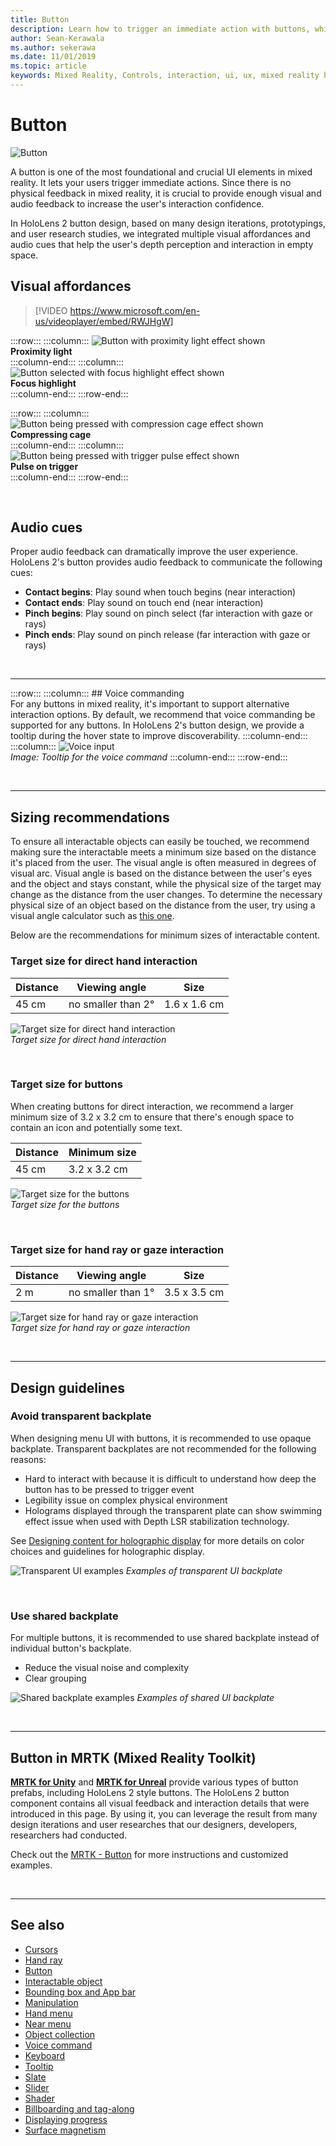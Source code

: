 ```yaml
---
title: Button
description: Learn how to trigger an immediate action with buttons, which is one of mixed reality's foundational components.
author: Sean-Kerawala
ms.author: sekerawa
ms.date: 11/01/2019
ms.topic: article
keywords: Mixed Reality, Controls, interaction, ui, ux, mixed reality headset, windows mixed reality headset, virtual reality headset, HoloLens, MRTK, Mixed Reality Toolkit, button
---
```


# Button

![Button](images/UX_Hero_Button.jpg)

A button is one of the most foundational and crucial UI elements in mixed reality. It lets your users trigger immediate actions. Since there is no physical feedback in mixed reality, it is crucial to provide enough visual and audio feedback to increase the user's interaction confidence. 

In HoloLens 2 button design, based on many design iterations, prototypings, and user research studies, we integrated multiple visual affordances and audio cues that help the user's depth perception and interaction in empty space. 

## Visual affordances

>[!VIDEO https://www.microsoft.com/en-us/videoplayer/embed/RWJHgW]


:::row:::
    :::column:::
       ![Button with proximity light effect shown](images/UX_Button_Affordance_ProximityLight.jpg)<br>
       **Proximity light**<br>
    :::column-end:::
    :::column:::
       ![Button selected with focus highlight effect shown](images/UX_Button_Affordance_FocusHighlight.jpg)<br>
        **Focus highlight**<br>
    :::column-end:::
:::row-end:::

:::row:::
    :::column:::
       ![Button being pressed with compression cage effect shown](images/UX_Button_Affordance_Compression.jpg)<br>
       **Compressing cage**<br>
    :::column-end:::
    :::column:::
       ![Button being pressed with trigger pulse effect shown](images/UX_Button_Affordance_Pulse.jpg)<br>
        **Pulse on trigger**<br>
    :::column-end:::
:::row-end:::

<br>

## Audio cues

Proper audio feedback can dramatically improve the user experience. HoloLens 2's button provides audio feedback to communicate the following cues:
* **Contact begins**: Play sound when touch begins (near interaction)
* **Contact ends**: Play sound on touch end (near interaction)
* **Pinch begins**: Play sound on pinch select (far interaction with gaze or rays)
* **Pinch ends**: Play sound on pinch release (far interaction with gaze or rays)

<br>

---

:::row:::
    :::column:::
        ## Voice commanding<br>
        For any buttons in mixed reality, it's important to support alternative interaction options. By default, we recommend that voice commanding be supported for any buttons. In HoloLens 2's button design, we provide a tooltip during the hover state to improve discoverability.
    :::column-end:::
        :::column:::
       ![Voice input](images/UX_Hero_VoiceCommand.jpg)<br>
        *Image: Tooltip for the voice command*
    :::column-end:::
:::row-end:::


<br>

---

## Sizing recommendations

To ensure all interactable objects can easily be touched, we recommend making sure the interactable meets a minimum size based on the distance it's placed from the user. The visual angle is often measured in degrees of visual arc. Visual angle is based on the distance between the user's eyes and the object and stays constant, while the physical size of the target may change as the distance from the user changes. To determine the necessary physical size of an object based on the distance from the user, try using a visual angle calculator such as [this one](https://elvers.us/perception/visualAngle/).

Below are the recommendations for minimum sizes of interactable content.

### Target size for direct hand interaction

| Distance | Viewing angle | Size |
|---------|---------|---------|
| 45 cm  | no smaller than 2° | 1.6 x 1.6 cm |

![Target size for direct hand interaction](images/TargetSizingNear.jpg)<br>
*Target size for direct hand interaction*

<br>

### Target size for buttons

When creating buttons for direct interaction, we recommend a larger minimum size of 3.2 x 3.2 cm to ensure that there's enough space to contain an icon and potentially some text.

| Distance | Minimum size |
|---------|---------|
| 45 cm  | 3.2 x 3.2 cm |

![Target size for the buttons](images/TargetSizingButtons.png)<br>
*Target size for the buttons*

<br>

### Target size for hand ray or gaze interaction
| Distance | Viewing angle | Size |
|---------|---------|---------|
| 2 m  | no smaller than 1° | 3.5 x 3.5 cm |

![Target size for hand ray or gaze interaction](images/TargetSizingFar.jpg)<br>
*Target size for hand ray or gaze interaction*

<br>

---

## Design guidelines

### Avoid transparent backplate
When designing menu UI with buttons, it is recommended to use opaque backplate. Transparent backplates are not recommended for the following reasons:
* Hard to interact with because it is difficult to understand how deep the button has to be pressed to trigger event
* Legibility issue on complex physical environment
* Holograms displayed through the transparent plate can show swimming effect issue when used with Depth LSR stabilization technology.

See [Designing content for holographic display](designing-content-for-holographic-display.md) for more details on color choices and guidelines for holographic display.

![Transparent UI examples](images/color_transparent_examples.jpg)
*Examples of transparent UI backplate*

<br>

### Use shared backplate
For multiple buttons, it is recommended to use shared backplate instead of individual button's backplate.

* Reduce the visual noise and complexity
* Clear grouping  

![Shared backplate examples](images/Button_Design_SharedBackplate.png
)
*Examples of shared UI backplate*

<br>

---

## Button in MRTK (Mixed Reality Toolkit)
**[MRTK for Unity](/windows/mixed-reality/mrtk-unity/)** and **[MRTK for Unreal](../develop/unreal/unreal-mrtk-introduction.md)** provide various types of button prefabs, including HoloLens 2 style buttons. The HoloLens 2 button component contains all visual feedback and interaction details that were introduced in this page. By using it, you can leverage the result from many design iterations and user researches that our designers, developers, researchers had conducted.

Check out the [MRTK - Button](/windows/mixed-reality/mrtk-unity/features/ux-building-blocks/button) for more instructions and customized examples.

<br>

---

## See also

* [Cursors](cursors.md)
* [Hand ray](point-and-commit.md)
* [Button](button.md)
* [Interactable object](interactable-object.md)
* [Bounding box and App bar](app-bar-and-bounding-box.md)
* [Manipulation](direct-manipulation.md)
* [Hand menu](hand-menu.md)
* [Near menu](near-menu.md)
* [Object collection](object-collection.md)
* [Voice command](voice-input.md)
* [Keyboard](keyboard.md)
* [Tooltip](tooltip.md)
* [Slate](slate.md)
* [Slider](slider.md)
* [Shader](shader.md)
* [Billboarding and tag-along](billboarding-and-tag-along.md)
* [Displaying progress](progress.md)
* [Surface magnetism](surface-magnetism.md)